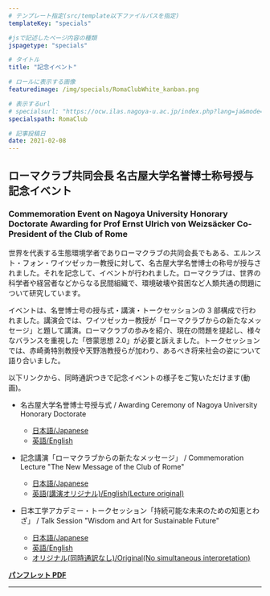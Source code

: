 ```yaml
---
# テンプレート指定(src/template以下ファイルパスを指定)
templateKey: "specials"

#jsで記述したページ内容の種類
jspagetype: "specials"

# タイトル
title: "記念イベント"

# ロールに表示する画像
featuredimage: /img/specials/RomaClubWhite_kanban.png

# 表示するurl
# specialsurl: "https://ocw.ilas.nagoya-u.ac.jp/index.php?lang=ja&mode=g&page_type=romeclub"
specialspath: RomaClub

# 記事投稿日
date: 2021-02-08
---
```


## ローマクラブ共同会長 名古屋大学名誉博士称号授与記念イベント

### Commemoration Event on Nagoya University Honorary Doctorate Awarding for Prof Ernst Ulrich von Weizsäcker Co-President of the Club of Rome

世界を代表する生態環境学者でありローマクラブの共同会長でもある、エルンスト・フォン・ワイツゼッカー教授に対して、名古屋大学名誉博士の称号が授与されました。それを記念して、イベントが行われました。ローマクラブは、世界の科学者や経営者などからなる民間組織で、環境破壊や貧困など人類共通の問題について研究しています。

イベントは、名誉博士号の授与式・講演・トークセッションの 3 部構成で行われました。講演会では、ワイツゼッカー教授が「ローマクラブからの新たなメッセージ」と題して講演。ローマクラブの歩みを紹介、現在の問題を提起し、様々なバランスを重視した「啓蒙思想 2.0」が必要と訴えました。トークセッションでは、赤崎勇特別教授や天野浩教授らが加わり、あるべき将来社会の姿について語り合いました。

以下リンクから、同時通訳つきで記念イベントの様子をご覧いただけます(動画)。

- 名古屋大学名誉博士号授与式 / Awarding Ceremony of Nagoya University Honorary Doctorate

  - [日本語/Japanese](http://nuvideo.media.nagoya-u.ac.jp/embed/cf3a911ac877ae3a71f48c5c3cf4ee4b56cf1731)
  - [英語/English](http://nuvideo.media.nagoya-u.ac.jp/embed/eca2760c8d0ffae182f93681cedc30f938abed43)

- 記念講演「ローマクラブからの新たなメッセージ」 / Commemoration Lecture "The New Message of the Club of Rome"

  - [日本語/Japanese](http://nuvideo.media.nagoya-u.ac.jp/embed/eb7a4741875c66a3cf134b03412b457a14629d93)
  - [英語(講演オリジナル)/English(Lecture original)](http://nuvideo.media.nagoya-u.ac.jp/embed/677ad32d4f912754bde3068e5a788b0ca2d02ed4)

- 日本工学アカデミー・トークセッション「持続可能な未来のための知恵とわざ」 / Talk Session "Wisdom and Art for Sustainable Future"

  - [日本語/Japanese](http://nuvideo.media.nagoya-u.ac.jp/embed/e858149b434bdbf02a459b4394dfae5a5da81b99)
  - [英語/English](http://nuvideo.media.nagoya-u.ac.jp/embed/7f11cc2271e09ecf5d9b8073c12a4959c602007d)
  - [オリジナル(同時通訳なし)/Original(No simultaneous interpretation)](http://nuvideo.media.nagoya-u.ac.jp/embed/fbeeaeef235c09c53de457eb4514b52fff0f72f3)

[**パンフレット PDF**](http://www.env.nagoya-u.ac.jp/news/pub/20160206.pdf)

---
